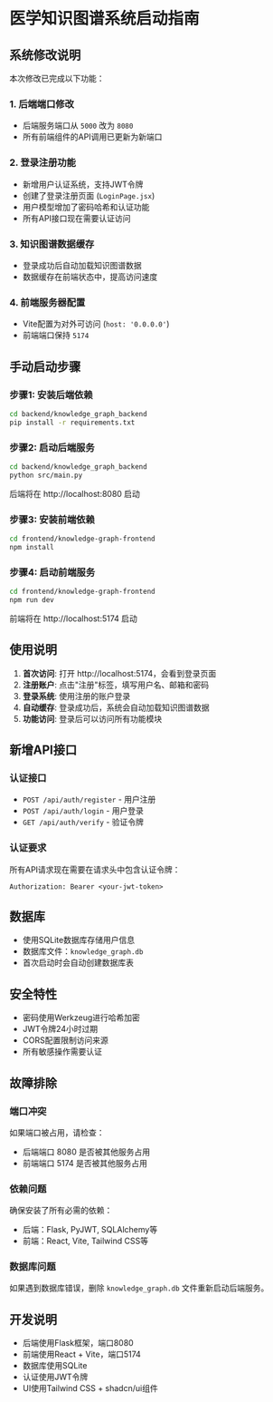 # 医学知识图谱系统启动指南

## 系统修改说明

本次修改已完成以下功能：

### 1. 后端端口修改
- 后端服务端口从 `5000` 改为 `8080`
- 所有前端组件的API调用已更新为新端口

### 2. 登录注册功能
- 新增用户认证系统，支持JWT令牌
- 创建了登录注册页面 (`LoginPage.jsx`)
- 用户模型增加了密码哈希和认证功能
- 所有API接口现在需要认证访问

### 3. 知识图谱数据缓存
- 登录成功后自动加载知识图谱数据
- 数据缓存在前端状态中，提高访问速度

### 4. 前端服务器配置
- Vite配置为对外可访问 (`host: '0.0.0.0'`)
- 前端端口保持 `5174`

## 手动启动步骤

### 步骤1: 安装后端依赖
```bash
cd backend/knowledge_graph_backend
pip install -r requirements.txt
```

### 步骤2: 启动后端服务
```bash
cd backend/knowledge_graph_backend
python src/main.py
```
后端将在 http://localhost:8080 启动

### 步骤3: 安装前端依赖
```bash
cd frontend/knowledge-graph-frontend
npm install
```

### 步骤4: 启动前端服务
```bash
cd frontend/knowledge-graph-frontend
npm run dev
```
前端将在 http://localhost:5174 启动

## 使用说明

1. **首次访问**: 打开 http://localhost:5174，会看到登录页面
2. **注册账户**: 点击"注册"标签，填写用户名、邮箱和密码
3. **登录系统**: 使用注册的账户登录
4. **自动缓存**: 登录成功后，系统会自动加载知识图谱数据
5. **功能访问**: 登录后可以访问所有功能模块

## 新增API接口

### 认证接口
- `POST /api/auth/register` - 用户注册
- `POST /api/auth/login` - 用户登录
- `GET /api/auth/verify` - 验证令牌

### 认证要求
所有API请求现在需要在请求头中包含认证令牌：
```
Authorization: Bearer <your-jwt-token>
```

## 数据库
- 使用SQLite数据库存储用户信息
- 数据库文件：`knowledge_graph.db`
- 首次启动时会自动创建数据库表

## 安全特性
- 密码使用Werkzeug进行哈希加密
- JWT令牌24小时过期
- CORS配置限制访问来源
- 所有敏感操作需要认证

## 故障排除

### 端口冲突
如果端口被占用，请检查：
- 后端端口 8080 是否被其他服务占用
- 前端端口 5174 是否被其他服务占用

### 依赖问题
确保安装了所有必需的依赖：
- 后端：Flask, PyJWT, SQLAlchemy等
- 前端：React, Vite, Tailwind CSS等

### 数据库问题
如果遇到数据库错误，删除 `knowledge_graph.db` 文件重新启动后端服务。

## 开发说明

- 后端使用Flask框架，端口8080
- 前端使用React + Vite，端口5174
- 数据库使用SQLite
- 认证使用JWT令牌
- UI使用Tailwind CSS + shadcn/ui组件